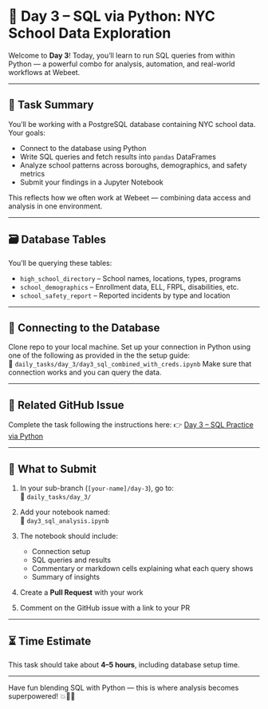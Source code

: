 # 🧠 Day 3 – SQL via Python: NYC School Data Exploration

Welcome to **Day 3**! Today, you’ll learn to run SQL queries from within Python — a powerful combo for analysis, automation, and real-world workflows at Webeet.

---

## 🎯 Task Summary

You’ll be working with a PostgreSQL database containing NYC school data. Your goals:

- Connect to the database using Python
- Write SQL queries and fetch results into `pandas` DataFrames
- Analyze school patterns across boroughs, demographics, and safety metrics
- Submit your findings in a Jupyter Notebook

This reflects how we often work at Webeet — combining data access and analysis in one environment.

---

## 🗃️ Database Tables

You’ll be querying these tables:

- `high_school_directory` – School names, locations, types, programs
- `school_demographics` – Enrollment data, ELL, FRPL, disabilities, etc.
- `school_safety_report` – Reported incidents by type and location

---

## 🔌 Connecting to the Database
Clone repo to your local machine. 
Set up your connection in Python using one of the following as provided in the the setup guide:  
📁 `daily_tasks/day_3/day3_sql_combined_with_creds.ipynb`
Make sure that connection works and you can query the data. 

---
## 🔗 Related GitHub Issue

Complete the task following the instructions here: 
👉 [Day 3 – SQL Practice via Python](https://github.com/webeet-io/_onboarding_data/issues/5)


---

## 📁 What to Submit

1. In your sub-branch (`[your-name]/day-3`), go to:  
   📁 `daily_tasks/day_3/`

2. Add your notebook named:  
   📄 `day3_sql_analysis.ipynb`

3. The notebook should include:
   - Connection setup 
   - SQL queries and results
   - Commentary or markdown cells explaining what each query shows
   - Summary of insights

4. Create a **Pull Request** with your work  
5. Comment on the GitHub issue with a link to your PR

---



## ⏳ Time Estimate

This task should take about **4–5 hours**, including database setup time.

---

Have fun blending SQL with Python — this is where analysis becomes superpowered! 💥🐍🔗
